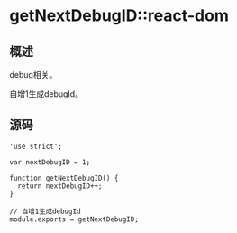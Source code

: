# getNextDebugID::react-dom

## 概述

debug相关。

自增1生成debugId。

## 源码

    'use strict';
    
    var nextDebugID = 1;
    
    function getNextDebugID() {
      return nextDebugID++;
    }
    
    // 自增1生成debugId
    module.exports = getNextDebugID;